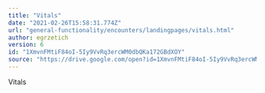 ```yaml
---
title: "Vitals"
date: "2021-02-26T15:58:31.774Z"
url: "general-functionality/encounters/landingpages/vitals.html"
author: egrzetich
version: 6
id: "1XmvnFMtiF84oI-5Iy9VvRq3ercWM0dbQKa172GBdXOY"
source: "https://drive.google.com/open?id=1XmvnFMtiF84oI-5Iy9VvRq3ercWM0dbQKa172GBdXOY"
---
```

Vitals

